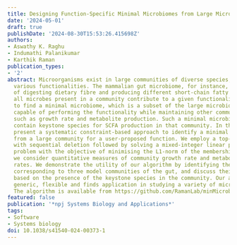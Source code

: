 ```yaml
---
title: Designing Function-Specific Minimal Microbiomes from Large Microbial Communities
date: '2024-05-01'
draft: true
publishDate: '2024-08-30T15:53:26.415698Z'
authors:
- Aswathy K. Raghu
- Indumathi Palanikumar
- Karthik Raman
publication_types:
- '2'
abstract: Microorganisms exist in large communities of diverse species, exhibiting
  various functionalities. The mammalian gut microbiome, for instance, has the functionality
  of digesting dietary fibre and producing different short-chain fatty acids. Not
  all microbes present in a community contribute to a given functionality; it is possible
  to find a minimal microbiome, which is a subset of the large microbiome, that is
  capable of performing the functionality while maintaining other community properties
  such as growth rate and metabolite production. Such a minimal microbiome will also
  contain keystone species for SCFA production in that community. In this work, we
  present a systematic constraint-based approach to identify a minimal microbiome
  from a large community for a user-proposed function. We employ a top-down approach
  with sequential deletion followed by solving a mixed-integer linear programming
  problem with the objective of minimising the L1-norm of the membership vector. Notably,
  we consider quantitative measures of community growth rate and metabolite production
  rates. We demonstrate the utility of our algorithm by identifying the minimal microbiomes
  corresponding to three model communities of the gut, and discuss their validity
  based on the presence of the keystone species in the community. Our approach is
  generic, flexible and finds application in studying a variety of microbial communities.
  The algorithm is available from https://github.com/RamanLab/minMicrobiome.
featured: false
publication: '*npj Systems Biology and Applications*'
tags:
- Software
- Systems biology
doi: 10.1038/s41540-024-00373-1
---
```


